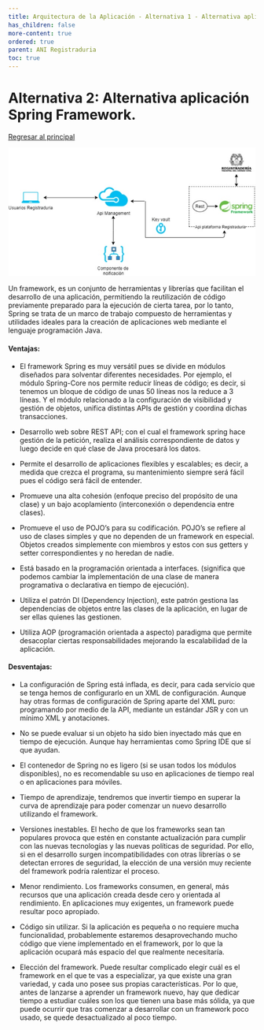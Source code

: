 ```yaml
---
title: Arquitectura de la Aplicación - Alternativa 1 - Alternativa aplicación Spring Framework
has_children: false
more-content: true
ordered: true
parent: ANI Registraduria 
toc: true
---
```


# Alternativa 2: Alternativa aplicación Spring Framework.

[Regresar al principal](../../plantilla-arquitectura-aplicacion.html)

![Imagen](../4-alternativas-de-solucion/recursos/img/Diagrama-Alternativa2.jpg)

Un framework, es un conjunto de herramientas y librerías que facilitan el desarrollo de una aplicación, permitiendo la reutilización de código previamente preparado para la ejecución de cierta tarea, por lo tanto, Spring se trata de un marco de trabajo compuesto de herramientas y utilidades ideales para la creación de aplicaciones web mediante el lenguaje programación Java.

#### Ventajas:

- El framework Spring es muy versátil pues se divide en módulos diseñados para solventar diferentes necesidades. Por ejemplo, el módulo Spring-Core nos permite reducir líneas de código; es decir, si tenemos un bloque de código de unas 50 líneas nos la reduce a 3 líneas. Y el módulo relacionado a la configuración de visibilidad y gestión de objetos, unifica distintas APIs de gestión y coordina dichas transacciones.

- Desarrollo web sobre REST API; con el cual el framework spring hace gestión de la petición, realiza el análisis correspondiente de datos y luego decide en qué clase de Java procesará los datos.

- Permite el desarrollo de aplicaciones flexibles y escalables; es decir, a medida que crezca el programa, su mantenimiento siempre será fácil pues el código será fácil de entender.

- Promueve una alta cohesión (enfoque preciso del propósito de una clase) y un bajo acoplamiento (interconexión o dependencia entre clases).

- Promueve el uso de POJO’s para su codificación. POJO’s se refiere al uso de clases simples y que no dependen de un framework en especial. Objetos creados simplemente con miembros y estos con sus getters y setter correspondientes y no heredan de nadie.

- Está basado en la programación orientada a interfaces. (significa que podemos cambiar la implementación de una clase de manera programativa o declarativa en tiempo de ejecución).

- Utiliza el patrón DI (Dependency Injection), este patrón gestiona las dependencias de objetos entre las clases de la aplicación, en lugar de ser ellas quienes las gestionen.

- Utiliza AOP (programación orientada a aspecto) paradigma que permite desacoplar ciertas responsabilidades mejorando la escalabilidad de la aplicación.


#### Desventajas:

- La configuración de Spring está inflada, es decir, para cada servicio que se tenga hemos de configurarlo en un XML de configuración. Aunque hay otras formas de configuración de Spring aparte del XML puro: programando por medio de la API, mediante un estándar JSR y con un mínimo XML y anotaciones.

- No se puede evaluar si un objeto ha sido bien inyectado más que en tiempo de ejecución. Aunque hay herramientas como Spring IDE que sí que ayudan.

- El contenedor de Spring no es ligero (si se usan todos los módulos disponibles), no es recomendable su uso en aplicaciones de tiempo real o en aplicaciones para móviles.

- Tiempo de aprendizaje, tendremos que invertir tiempo en superar la curva de aprendizaje para poder comenzar un nuevo desarrollo utilizando el framework.

- Versiones inestables. El hecho de que los frameworks sean tan populares provoca que estén en constante actualización para cumplir con las nuevas tecnologías y las nuevas políticas de seguridad. Por ello, si en el desarrollo surgen incompatibilidades con otras librerías o se detectan errores de seguridad, la elección de una versión muy reciente del framework podría ralentizar el proceso.

- Menor rendimiento. Los frameworks consumen, en general, más recursos que una aplicación creada desde cero y orientada al rendimiento. En aplicaciones muy exigentes, un framework puede resultar poco apropiado.

- Código sin utilizar. Si la aplicación es pequeña o no requiere mucha funcionalidad, probablemente estaremos desaprovechando mucho código que viene implementado en el framework, por lo que la aplicación ocupará más espacio del que realmente necesitaría.

- Elección del framework. Puede resultar complicado elegir cuál es el framework en el que te vas a especializar, ya que existe una gran variedad, y cada uno posee sus propias características. Por lo que, antes de lanzarse a aprender un framework nuevo, hay que dedicar tiempo a estudiar cuáles son los que tienen una base más sólida, ya que puede ocurrir que tras comenzar a desarrollar con un framework poco usado, se quede desactualizado al poco tiempo.